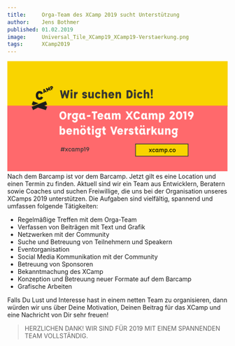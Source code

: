 ```yaml
---
title:     Orga-Team des XCamp 2019 sucht Unterstützung
author:    Jens Bothmer
published: 01.02.2019
image:     Universal_Tile_XCamp19_XCamp19-Verstaerkung.png
tags:      XCamp2019
---
```

![XCamp2019-Verstaerkung](Universal_Tile_XCamp19_XCamp19-Verstaerkung.png)
Nach dem Barcamp ist vor dem Barcamp. Jetzt gilt es eine Location und einen Termin zu finden. Aktuell sind wir ein Team aus Entwicklern, Beratern sowie Coaches und suchen Freiwillige, die uns bei der Organisation unseres XCamps 2019 unterstützen. Die Aufgaben sind vielfältig, spannend und umfassen folgende Tätigkeiten:

- Regelmäßige Treffen mit dem Orga-Team
- Verfassen von Beiträgen mit Text und Grafik
- Netzwerken mit der Community
- Suche und Betreuung von Teilnehmern und Speakern
- Eventorganisation
- Social Media Kommunikation mit der Community
- Betreuung von Sponsoren
- Bekanntmachung des XCamp
- Konzeption und Betreuung neuer Formate auf dem Barcamp
- Grafische Arbeiten

Falls Du Lust und Interesse hast in einem netten Team zu organisieren, dann würden wir uns über Deine Motivation, Deinen Beitrag für das XCamp und eine Nachricht von Dir sehr freuen!

> HERZLICHEN DANK! WIR SIND FÜR 2019 MIT EINEM SPANNENDEN TEAM VOLLSTÄNDIG.
